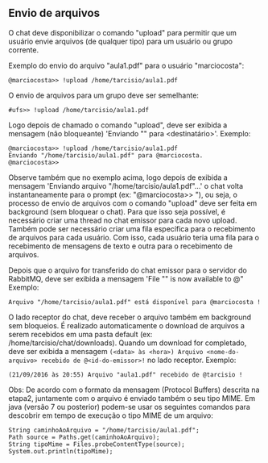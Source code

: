 ## Envio de arquivos

O chat deve disponibilizar o comando "upload" para permitir que um usuário envie arquivos (de qualquer tipo) para um usuário ou grupo corrente. 

Exemplo do envio do arquivo "aula1.pdf" para o usuário "marciocosta":

```
@marciocosta>> !upload /home/tarcisio/aula1.pdf
```
O envio de arquivos para um grupo deve ser semelhante:

```
#ufs>> !upload /home/tarcisio/aula1.pdf
```
Logo depois de chamado o comando "upload", deve ser exibida a mensagem (não bloqueante) 'Enviando "<nome-do-arquivo>" para <destinatário>'. Exemplo:

```
@marciocosta>> !upload /home/tarcisio/aula1.pdf
Enviando "/home/tarcisio/aula1.pdf" para @marciocosta.
@marciocosta>>
```
Observe também que no exemplo acima, logo depois de exibida a mensagem 'Enviando arquivo "/home/tarcisio/aula1.pdf"...' o chat volta instantaneamente para o prompt (ex: "@marciocosta>> "), ou seja, o processo de envio de arquivos com o comando "upload" deve ser feita em background (sem bloquear o chat). Para que isso seja possível, é necessário criar uma thread no chat emissor para cada novo upload. Também pode ser necessário criar uma fila específica para o recebimento de arquivos para cada usuário. Com isso, cada usuário teria uma fila para o recebimento de mensagens de texto e outra para o recebimento de arquivos.

Depois que o arquivo for transferido do chat emissor para o servidor do RabbitMQ, deve ser exibida a mensagem 'File "<nome-do-arquivo>" is now available to @<id-do-receptor>" Exemplo:

```
Arquivo "/home/tarcisio/aula1.pdf" está disponível para @marciocosta !
```
O lado receptor do chat, deve receber o arquivo também em background sem bloqueios. É realizado automaticamente o download de arquivos a serem recebidos em uma pasta default (ex: /home/tarcisio/chat/downloads). Quando um download for completado, deve ser exibida a mensagem ```(<data> às <hora>) Arquivo <nome-do-arquivo> recebido de @<id-do-emissor>!``` no lado receptor. Exemplo: 

```
(21/09/2016 às 20:55) Arquivo "aula1.pdf" recebido de @tarcisio !
```

Obs: De acordo com o formato da mensagem (Protocol Buffers) descrita na etapa2, juntamente com o arquivo é enviado também o seu tipo MIME. Em java (versão 7 ou posterior) podem-se usar os seguintes comandos para descobrir em tempo de execução o tipo MIME de um arquivo:

```
String caminhoAoArquivo = "/home/tarcisio/aula1.pdf"; 
Path source = Paths.get(caminhoAoArquivo);
String tipoMime = Files.probeContentType(source);
System.out.println(tipoMime);
```